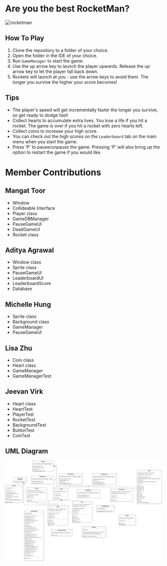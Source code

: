 # Are you the best RocketMan?

<img alt="rocketman" src="C:\Users\miche\Documents\COMP2522\March28\project-rocketman\images\rocket_man_images\rocket_man_2.jpg" width="400"/>

## How To Play
1. Clone the repository to a folder of your choice.
2. Open the folder in the IDE of your choice.
3. Run `GameManager` to start the game. 
4. Use the up arrow key to launch the player upwards. Release the up arrow key to let the player fall back down. 
5. Rockets will launch at you - use the arrow keys to avoid them. The longer you survive the higher your score becomes!

## Tips
- The player's speed will get incrementally faster the longer you survive, so get ready to dodge fast!
- Collect hearts to accumulate extra lives. You lose a life if you hit a rocket. The game is over if you hit a rocket with zero hearts left. 
- Collect coins to increase your high score. 
- You can check out the high scores on the `Leaderboard` tab on the main menu when you start the game. 
- Press 'P' to pause/unpause the game. Pressing 'P' will also bring up the option to restart the game if you would like. 

# Member Contributions 
## Mangat Toor 
- Window
- Collideable Interface
- Player class
- GameDBManager
- PauseGameUI
- DeadGameUI
- Rocket class
## Aditya Agrawal
- Window class
- Sprite class
- PauseGameUI
- LeaderboardUI
- LeaderboardScore
- Database
## Michelle Hung
- Sprite class
- Background class
- GameManager
- PauseGameUI
## Lisa Zhu 
- Coin class
- Heart class
- GameManager
- GameManagerTest
## Jeevan Virk 
- Heart class
- HeartTest
- PlayerTest
- RocketTest
- BackgroundTest
- ButtonTest
- CoinTest
## UML Diagram
![Diagram](https://github.com/COMP2522/project-rocketman/blob/main/images/UMLDiagram/FinalUMLDiagram.png)
